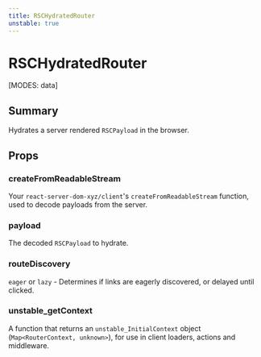 ```yaml
---
title: RSCHydratedRouter
unstable: true
---
```


# RSCHydratedRouter

[MODES: data]

## Summary

Hydrates a server rendered `RSCPayload` in the browser.

## Props

### createFromReadableStream

Your `react-server-dom-xyz/client`'s `createFromReadableStream` function, used to decode payloads from the server.

### payload

The decoded `RSCPayload` to hydrate.

### routeDiscovery

`eager` or `lazy` - Determines if links are eagerly discovered, or delayed until clicked.

### unstable_getContext

A function that returns an `unstable_InitialContext` object (`Map<RouterContext, unknown>`), for use in client loaders, actions and middleware.
